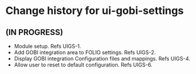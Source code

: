 # Change history for ui-gobi-settings

## (IN PROGRESS)

* Module setup. Refs UIGS-1.
* Add GOBI integration area to FOLIO settings. Refs UIGS-2.
* Display GOBI integration Configuration files and mappings. Refs UIGS-4.
* Allow user to reset to default configuration. Refs UIGS-6.
